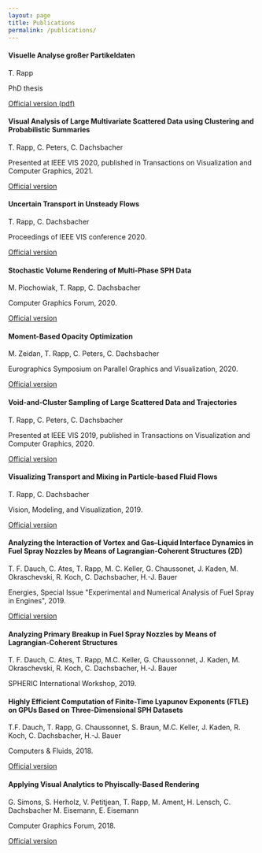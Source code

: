 ```yaml
---
layout: page
title: Publications
permalink: /publications/
---
```


#### Visuelle Analyse großer Partikeldaten

T. Rapp

PhD thesis

[Official version (pdf)](https://publikationen.bibliothek.kit.edu/1000131767/111311601)


#### Visual Analysis of Large Multivariate Scattered Data using Clustering and Probabilistic Summaries

T. Rapp, C. Peters, C. Dachsbacher

Presented at IEEE VIS 2020, published in Transactions on Visualization and Computer Graphics, 2021.

[Official version](https://doi.org/10.1109/TVCG.2020.3030379)


#### Uncertain Transport in Unsteady Flows

T. Rapp, C. Dachsbacher

Proceedings of IEEE VIS conference 2020.

[Official version](https://doi.org/10.1109/VIS47514.2020.00010)

#### Stochastic Volume Rendering of Multi‐Phase SPH Data

M. Piochowiak, T. Rapp, C. Dachsbacher

Computer Graphics Forum, 2020.

[Official version](https://doi.org/doi:10.1111/cgf.14121)


#### Moment-Based Opacity Optimization

M. Zeidan, T. Rapp, C. Peters, C. Dachsbacher

Eurographics Symposium on Parallel Graphics and Visualization, 2020.

[Official version](https://doi.org/10.2312/pgv.20201072)

#### Void-and-Cluster Sampling of Large Scattered Data and Trajectories

T. Rapp, C. Peters, C. Dachsbacher

Presented at IEEE VIS 2019, published in Transactions on Visualization and Computer Graphics, 2020.

[Official version](https://doi.org/10.1109/TVCG.2019.2934335)


#### Visualizing Transport and Mixing in Particle-based Fluid Flows

T. Rapp, C. Dachsbacher

Vision, Modeling, and Visualization, 2019.

[Official version](https://doi.org/10.2312/vmv.20191330)


#### Analyzing the Interaction of Vortex and Gas–Liquid Interface Dynamics in Fuel Spray Nozzles by Means of Lagrangian-Coherent Structures (2D)

T. F. Dauch, C. Ates, T. Rapp, M. C. Keller, G. Chaussonet, J. Kaden, M. Okraschevski, R. Koch, C. Dachsbacher, H.-J. Bauer

Energies, Special Issue "Experimental and Numerical Analysis of Fuel Spray in Engines", 2019.

[Official version](https://www.mdpi.com/490348)


#### Analyzing Primary Breakup in Fuel Spray Nozzles by Means of Lagrangian-Coherent Structures

T. F. Dauch, C. Ates, T. Rapp, M.C. Keller, G. Chaussonnet, J. Kaden, M. Okraschevski, R. Koch, C. Dachsbacher, H.-J. Bauer

SPHERIC International Workshop, 2019.


#### Highly Efficient Computation of Finite-Time Lyapunov Exponents (FTLE) on GPUs Based on Three-Dimensional SPH Datasets

T.F. Dauch, T. Rapp, G. Chaussonnet, S. Braun, M.C. Keller, J. Kaden, R. Koch, C. Dachsbacher, H.-J. Bauer

Computers & Fluids, 2018.

[Official version](https://www.sciencedirect.com/science/article/pii/S0045793018304183)


#### Applying Visual Analytics to Phyiscally-Based Rendering

G. Simons, S. Herholz, V. Petitjean, T. Rapp, M. Ament, H. Lensch, C. Dachsbacher M. Eisemann, E. Eisemann

Computer Graphics Forum, 2018.

[Official version](https://doi.org/10.1111/cgf.13452)

